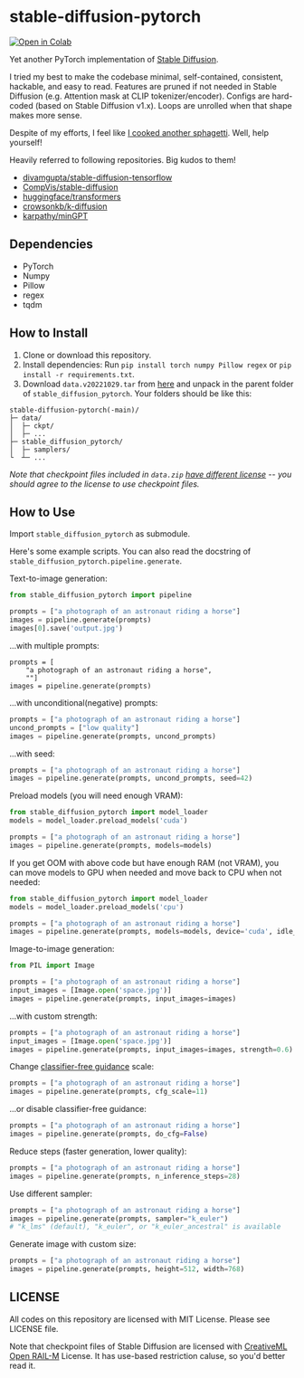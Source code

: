 # stable-diffusion-pytorch

[![Open in Colab](https://colab.research.google.com/assets/colab-badge.svg)](https://colab.research.google.com/github/kjsman/stable-diffusion-pytorch/blob/main/demo.ipynb)

Yet another PyTorch implementation of [Stable Diffusion](https://stability.ai/blog/stable-diffusion-public-release).

I tried my best to make the codebase minimal, self-contained, consistent, hackable, and easy to read. Features are pruned if not needed in Stable Diffusion (e.g. Attention mask at CLIP tokenizer/encoder). Configs are hard-coded (based on Stable Diffusion v1.x). Loops are unrolled when that shape makes more sense.

Despite of my efforts, I feel like [I cooked another sphagetti](https://xkcd.com/927/). Well, help yourself!

Heavily referred to following repositories. Big kudos to them!

* [divamgupta/stable-diffusion-tensorflow](https://github.com/divamgupta/stable-diffusion-tensorflow)
* [CompVis/stable-diffusion](https://github.com/CompVis/stable-diffusion)
* [huggingface/transformers](https://github.com/huggingface/transformers)
* [crowsonkb/k-diffusion](https://github.com/crowsonkb/k-diffusion)
* [karpathy/minGPT](https://github.com/karpathy/minGPT)

## Dependencies

* PyTorch
* Numpy
* Pillow
* regex
* tqdm

## How to Install

1. Clone or download this repository.
2. Install dependencies: Run `pip install torch numpy Pillow regex` or `pip install -r requirements.txt`.
3. Download `data.v20221029.tar` from [here](https://huggingface.co/jinseokim/stable-diffusion-pytorch-data/resolve/main/data.v20221029.tar) and unpack in the parent folder of `stable_diffusion_pytorch`. Your folders should be like this:
```
stable-diffusion-pytorch(-main)/
├─ data/
│  ├─ ckpt/
│  ├─ ...
├─ stable_diffusion_pytorch/
│  ├─ samplers/
└  ┴─ ...
```
*Note that checkpoint files included in `data.zip` [have different license](#license) -- you should agree to the license to use checkpoint files.*

## How to Use

Import `stable_diffusion_pytorch` as submodule.

Here's some example scripts. You can also read the docstring of `stable_diffusion_pytorch.pipeline.generate`.

Text-to-image generation:
```py
from stable_diffusion_pytorch import pipeline

prompts = ["a photograph of an astronaut riding a horse"]
images = pipeline.generate(prompts)
images[0].save('output.jpg')
```

...with multiple prompts:
```
prompts = [
    "a photograph of an astronaut riding a horse",
    ""]
images = pipeline.generate(prompts)
```

...with unconditional(negative) prompts:
```py
prompts = ["a photograph of an astronaut riding a horse"]
uncond_prompts = ["low quality"]
images = pipeline.generate(prompts, uncond_prompts)
```

...with seed:
```py
prompts = ["a photograph of an astronaut riding a horse"]
images = pipeline.generate(prompts, uncond_prompts, seed=42)
```

Preload models (you will need enough VRAM):
```py
from stable_diffusion_pytorch import model_loader
models = model_loader.preload_models('cuda')

prompts = ["a photograph of an astronaut riding a horse"]
images = pipeline.generate(prompts, models=models)
```

If you get OOM with above code but have enough RAM (not VRAM), you can move models to GPU when needed
and move back to CPU when not needed:
```py
from stable_diffusion_pytorch import model_loader
models = model_loader.preload_models('cpu')

prompts = ["a photograph of an astronaut riding a horse"]
images = pipeline.generate(prompts, models=models, device='cuda', idle_device='cpu')
```

Image-to-image generation:
```py
from PIL import Image

prompts = ["a photograph of an astronaut riding a horse"]
input_images = [Image.open('space.jpg')]
images = pipeline.generate(prompts, input_images=images)
```

...with custom strength:
```py
prompts = ["a photograph of an astronaut riding a horse"]
input_images = [Image.open('space.jpg')]
images = pipeline.generate(prompts, input_images=images, strength=0.6)
```

Change [classifier-free guidance](https://arxiv.org/abs/2207.12598) scale:
```py
prompts = ["a photograph of an astronaut riding a horse"]
images = pipeline.generate(prompts, cfg_scale=11)
```

...or disable classifier-free guidance:
```py
prompts = ["a photograph of an astronaut riding a horse"]
images = pipeline.generate(prompts, do_cfg=False)
```

Reduce steps (faster generation, lower quality):
```py
prompts = ["a photograph of an astronaut riding a horse"]
images = pipeline.generate(prompts, n_inference_steps=28)
```

Use different sampler:
```py
prompts = ["a photograph of an astronaut riding a horse"]
images = pipeline.generate(prompts, sampler="k_euler")
# "k_lms" (default), "k_euler", or "k_euler_ancestral" is available
```

Generate image with custom size:
```py
prompts = ["a photograph of an astronaut riding a horse"]
images = pipeline.generate(prompts, height=512, width=768)
```

## LICENSE

All codes on this repository are licensed with MIT License. Please see LICENSE file.

Note that checkpoint files of Stable Diffusion are licensed with [CreativeML Open RAIL-M](https://huggingface.co/spaces/CompVis/stable-diffusion-license) License. It has use-based restriction caluse, so you'd better read it.

